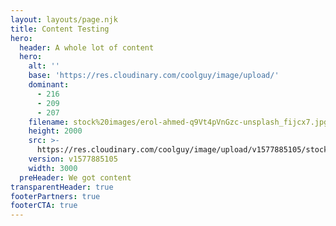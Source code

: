 ```yaml
---
layout: layouts/page.njk
title: Content Testing
hero:
  header: A whole lot of content
  hero:
    alt: ''
    base: 'https://res.cloudinary.com/coolguy/image/upload/'
    dominant:
      - 216
      - 209
      - 207
    filename: stock%20images/erol-ahmed-q9Vt4pVnGzc-unsplash_fijcx7.jpg
    height: 2000
    src: >-
      https://res.cloudinary.com/coolguy/image/upload/v1577885105/stock%20images/erol-ahmed-q9Vt4pVnGzc-unsplash_fijcx7.jpg
    version: v1577885105
    width: 3000
  preHeader: We got content
transparentHeader: true
footerPartners: true
footerCTA: true
---
```


